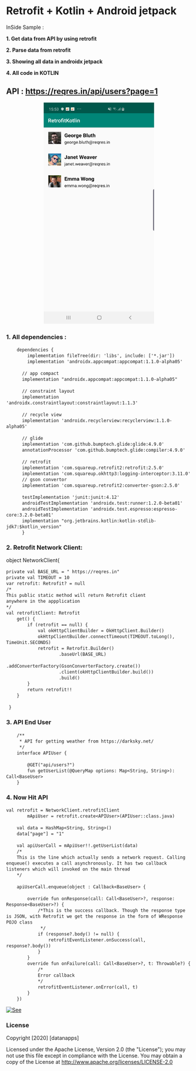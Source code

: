 # Retrofit + Kotlin + Android jetpack


InSide Sample :

**1. Get data from API by using retrofit**


**2. Parse data from retrofit**

**3. Showing all data in androidx jetpack**

**4. All code in KOTLIN**

## API :  https://reqres.in/api/users?page=1

<p align="center">
  <img width="300" height="600" src="https://github.com/datanapps/RetrofitKotlin/blob/master/screens/screen_1.png">
</p>



### 1. All dependencies :

        dependencies {
            implementation fileTree(dir: 'libs', include: ['*.jar'])
            implementation 'androidx.appcompat:appcompat:1.1.0-alpha05'

          // app compact
          implementation "androidx.appcompat:appcompat:1.1.0-alpha05"

          // constraint layout
          implementation 'androidx.constraintlayout:constraintlayout:1.1.3'

          // recycle view
          implementation 'androidx.recyclerview:recyclerview:1.1.0-alpha05'

          // glide
          implementation 'com.github.bumptech.glide:glide:4.9.0'
          annotationProcessor 'com.github.bumptech.glide:compiler:4.9.0'

          // retrofit
          implementation 'com.squareup.retrofit2:retrofit:2.5.0'
          implementation 'com.squareup.okhttp3:logging-interceptor:3.11.0'
          // gson convertor
          implementation 'com.squareup.retrofit2:converter-gson:2.5.0'

          testImplementation 'junit:junit:4.12'
          androidTestImplementation 'androidx.test:runner:1.2.0-beta01'
          androidTestImplementation 'androidx.test.espresso:espresso-core:3.2.0-beta01'
          implementation "org.jetbrains.kotlin:kotlin-stdlib-jdk7:$kotlin_version"
          }
          
          
### 2. Retrofit Network Client:

 object NetworkClient{


    private val BASE_URL = " https://reqres.in"
    private val TIMEOUT = 10
    var retrofit: Retrofit? = null
    /*
    This public static method will return Retrofit client
    anywhere in the appplication
    */
    val retrofitClient: Retrofit
        get() {
            if (retrofit == null) {
                val okHttpClientBuilder = OkHttpClient.Builder()
                okHttpClientBuilder.connectTimeout(TIMEOUT.toLong(), TimeUnit.SECONDS)
                retrofit = Retrofit.Builder()
                        .baseUrl(BASE_URL)
                        .addConverterFactory(GsonConverterFactory.create())
                        .client(okHttpClientBuilder.build())
                        .build()
            }
            return retrofit!!
        }

     }

### 3. API End User

        /**
         * API for getting weather from https://darksky.net/
         */
        interface APIUser {

            @GET("api/users?")
            fun getUserList(@QueryMap options: Map<String, String>): Call<BaseUser>
        }
        
### 4. Now Hit API 


    val retrofit = NetworkClient.retrofitClient
            mApiUser = retrofit.create<APIUser>(APIUser::class.java)

        val data = HashMap<String, String>()
        data["page"] = "1"

        val apiUserCall = mApiUser!!.getUserList(data)
        /*
        This is the line which actually sends a network request. Calling enqueue() executes a call asynchronously. It has two callback listeners which will invoked on the main thread
        */

        apiUserCall.enqueue(object : Callback<BaseUser> {

            override fun onResponse(call: Call<BaseUser>?, response: Response<BaseUser>?) {
                /*This is the success callback. Though the response type is JSON, with Retrofit we get the response in the form of WResponse POJO class
                 */
                if (response?.body() != null) {
                    retrofitEventListener.onSuccess(call, response?.body())
                }
            }
            override fun onFailure(call: Call<BaseUser>?, t: Throwable?) {
                /*
                Error callback
                */
                retrofitEventListener.onError(call, t)
            }
        })




[![See](https://datanapps.com/public/dnarestapi/buy/buy_coffee3.png)](https://www.paypal.me/datanappspaynow)

  ### License

Copyright [2020] [datanapps]

   Licensed under the Apache License, Version 2.0 (the "License");
   you may not use this file except in compliance with the License.
   You may obtain a copy of the License at
   http://www.apache.org/licenses/LICENSE-2.0

